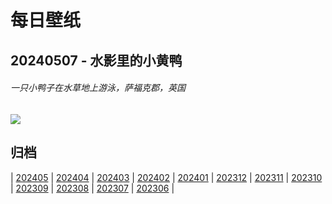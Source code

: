 # 每日壁纸

## 20240507 - 水影里的小黄鸭

###### 一只小鸭子在水草地上游泳，萨福克郡，英国

![](https://www.bing.com/th?id=OHR.LittleDuckling_ZH-CN2922471258_UHD.jpg)

## 归档

| [202405](/202405/README.md)
| [202404](/202404/README.md)
| [202403](/202403/README.md)
| [202402](/202402/README.md)
| [202401](/202401/README.md)
| [202312](/202312/README.md)
| [202311](/202311/README.md)
| [202310](/202310/README.md)
| [202309](/202309/README.md)
| [202308](/202308/README.md)
| [202307](/202307/README.md)
| [202306](/202306/README.md)
|